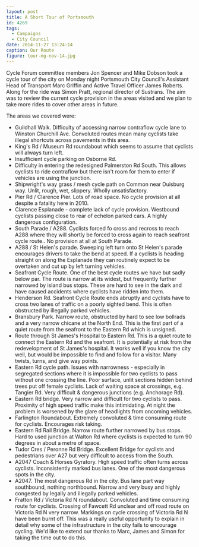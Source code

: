 ```yaml
---
layout: post
title: A Short Tour of Portsmouth
id: 4269
tags:
  - Campaigns
  - City Council
date: 2014-11-27 13:24:14
caption: Our Route
figure: tour-mg-nov-14.jpg
---
```


Cycle Forum committee members Jon Spencer and Mike Dobson took a cycle tour of the city on Monday night Portsmouth City Council's Assistant Head of Transport Marc Griffin and Active Travel Officer James Roberts. Along for the ride was Simon Pratt, regional director of Sustrans. The aim was to review the current cycle provision in the areas visited and we plan to take more rides to cover other areas in future.

The areas we covered were:

*   Guildhall Walk. Difficulty of accessing narrow contraflow cycle lane to Winston Churchill Ave. Convoluted routes mean many cyclists take illegal shortcuts across pavements in this area.
*   King's Rd / Museum Rd roundabout which seems to assume that cyclists will always turn left.
*   Insufficient cycle parking on Osborne Rd.
*   Difficulty in entering the redesigned Palmerston Rd South. This allows cyclists to ride contraflow but there isn't room for them to enter if vehicles are using the junction.
*   Shipwright's way grass / mesh cycle path on Common near Duisburg way. Unlit, rough, wet, slippery. Wholly unsatisfactory.
*   Pier Rd / Clarence Pier. Lots of road space. No cycle provision at all despite a fatality here in 2010.
*   Clarence Esplanade - complete lack of cycle provision. Westbound cyclists passing close to rear of echelon parked cars. A highly dangerous configuration.
*   South Parade / A288\. Cyclists forced fo cross and recross to reach A288 where they will shortly be forced to cross again to reach seafront cycle route.. No provision at all at South Parade.
*   A288 / St Helen's parade. Sweeping left turn onto St Helen's parade encourages drivers to take the bend at speed. If a cyclists is heading straight on along the Esplanade they can routinely expect to be overtaken and cut up by left turning vehicles.
*   Seafront Cycle Route. One of the best cycle routes we have but sadly below par. The route is narrow at its widest, but frequently further narrowed by island bus stops. These are hard to see in the dark and have caused accidents where cyclists have ridden into them.
*   Henderson Rd. Seafront Cycle Route ends abruptly and cyclists have to cross two lanes of traffic on a poorly sighted bend. This is often obstructed by illegally parked vehicles.
*   Bransbury Park. Narrow route, obstructed by hard to see low bollrads and a very narrow chicane at the North End. This is the first part of a quiet route from the seafront to the Eastern Rd which is unsigned.
*   Route through St James's Hospital to Eastern Rd. This is a quiet route to connect the Eastern Rd and the seafront. It is potentially at risk from the redevelopment of St James's hospital. It works well if you know the city well, but would be impossible to find and follow for a visitor. Many twists, turns, and give way points.
*   Eastern Rd cycle path. Issues with narrowness - especially in segregated sections where it is impossible for two cyclists to pass without one crossing the line. Poor surface, unlit sections hidden behind trees put off female cyclists. Lack of waiting space at crossings, e.g. Tangier Rd. Very difficult &amp; dangerous junctions (e.g. Anchorage Rd).
*   Eastern Rd bridge. Very narrow and difficult for two cyclists to pass. Proximity of high speed traffic make this intimidating. At night the problem is worsened by the glare of headlights from oncoming vehicles.
*   Farlington Roundabout. Extremely convoluted &amp; time consuming route for cyclists. Encourages risk taking.
*   Eastern Rd Rail Bridge. Narrow route further narrowed by bus stops. Hard to used junction at Walton Rd where cyclists is expected to turn 90 degrees in about a metre of space.
*   Tudor Cres / Peronne Rd Bridge. Excellent Bridge for cyclists and pedestrians over A27 but very difficult to access from the South.
*   A2047 Coach &amp; Horses Gyratory. High speed traffic often turns across cyclists. Inconsistently marked bus lanes. One of the most dangerous spots in the city.
*   A2047\. The most dangerous Rd in the city. Bus lane part way southbound, nothing northbound. Narrow and very busy and highly congested by legally and illegally parked vehicles.
*   Fratton Rd / Victoria Rd N roundabout. Convoluted and time consuming route for cyclists. Crossing of Fawcett Rd unclear and off road route on Victoria Rd N very narrow. Markings on cycle crossing of Victoria Rd N have been burnt off.
This was a really useful opportunity to explain in detail why some of the infrastructure in the city fails to encourage cycling. We'd like to extend our thanks to Marc, James and Simon for taking the time out to do this.
